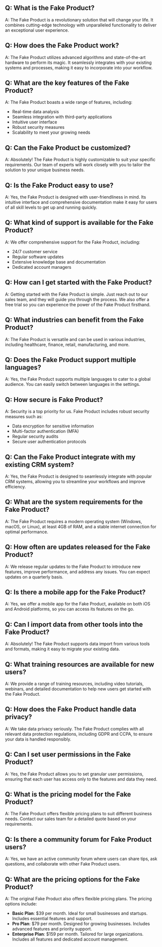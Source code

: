 ## Q: What is the Fake Product?
A: The Fake Product is a revolutionary solution that will change your life. It combines cutting-edge technology with unparalleled functionality to deliver an exceptional user experience.

## Q: How does the Fake Product work?
A: The Fake Product utilizes advanced algorithms and state-of-the-art hardware to perform its magic. It seamlessly integrates with your existing systems and processes, making it easy to incorporate into your workflow.

## Q: What are the key features of the Fake Product?
A: The Fake Product boasts a wide range of features, including:
- Real-time data analysis
- Seamless integration with third-party applications
- Intuitive user interface
- Robust security measures
- Scalability to meet your growing needs

## Q: Can the Fake Product be customized?
A: Absolutely! The Fake Product is highly customizable to suit your specific requirements. Our team of experts will work closely with you to tailor the solution to your unique business needs.

## Q: Is the Fake Product easy to use?
A: Yes, the Fake Product is designed with user-friendliness in mind. Its intuitive interface and comprehensive documentation make it easy for users of all skill levels to get up and running quickly.

## Q: What kind of support is available for the Fake Product?
A: We offer comprehensive support for the Fake Product, including:
- 24/7 customer service
- Regular software updates
- Extensive knowledge base and documentation
- Dedicated account managers

## Q: How can I get started with the Fake Product?
A: Getting started with the Fake Product is simple. Just reach out to our sales team, and they will guide you through the process. We also offer a free trial so you can experience the power of the Fake Product firsthand.

## Q: What industries can benefit from the Fake Product?
A: The Fake Product is versatile and can be used in various industries, including healthcare, finance, retail, manufacturing, and more.

## Q: Does the Fake Product support multiple languages?
A: Yes, the Fake Product supports multiple languages to cater to a global audience. You can easily switch between languages in the settings.

## Q: How secure is Fake Product?
A: Security is a top priority for us. Fake Product includes robust security measures such as:
- Data encryption for sensitive information
- Multi-factor authentication (MFA)
- Regular security audits
- Secure user authentication protocols

## Q: Can the Fake Product integrate with my existing CRM system?
A: Yes, the Fake Product is designed to seamlessly integrate with popular CRM systems, allowing you to streamline your workflows and improve efficiency.

## Q: What are the system requirements for the Fake Product?
A: The Fake Product requires a modern operating system (Windows, macOS, or Linux), at least 4GB of RAM, and a stable internet connection for optimal performance.

## Q: How often are updates released for the Fake Product?
A: We release regular updates to the Fake Product to introduce new features, improve performance, and address any issues. You can expect updates on a quarterly basis.

## Q: Is there a mobile app for the Fake Product?
A: Yes, we offer a mobile app for the Fake Product, available on both iOS and Android platforms, so you can access its features on the go.

## Q: Can I import data from other tools into the Fake Product?
A: Absolutely! The Fake Product supports data import from various tools and formats, making it easy to migrate your existing data.

## Q: What training resources are available for new users?
A: We provide a range of training resources, including video tutorials, webinars, and detailed documentation to help new users get started with the Fake Product.

## Q: How does the Fake Product handle data privacy?
A: We take data privacy seriously. The Fake Product complies with all relevant data protection regulations, including GDPR and CCPA, to ensure your data is handled responsibly.

## Q: Can I set user permissions in the Fake Product?
A: Yes, the Fake Product allows you to set granular user permissions, ensuring that each user has access only to the features and data they need.

## Q: What is the pricing model for the Fake Product?
A: The Fake Product offers flexible pricing plans to suit different business needs. Contact our sales team for a detailed quote based on your requirements.

## Q: Is there a community forum for Fake Product users?
A: Yes, we have an active community forum where users can share tips, ask questions, and collaborate with other Fake Product users.

## Q: What are the pricing options for the Fake Product?
A: The original Fake Product also offers flexible pricing plans. The pricing options include:

- **Basic Plan**: $39 per month. Ideal for small businesses and startups. Includes essential features and support.
- **Pro Plan**: $79 per month. Designed for growing businesses. Includes advanced features and priority support.
- **Enterprise Plan**: $159 per month. Tailored for large organizations. Includes all features and dedicated account management.
